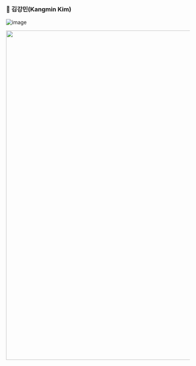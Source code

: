 ### 🙂 김강민(Kangmin Kim)



![image](https://github.com/amazon7737/amazon7737/assets/76634341/53dad7ff-a95c-496d-bb73-40ce0cc00857)

<img src = "https://github.com/amazon7737/amazon7737/assets/76634341/53dad7ff-a95c-496d-bb73-40ce0cc00857" width = "900"/>
